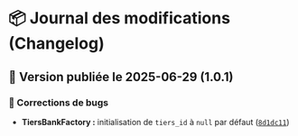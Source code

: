 # 📦 Journal des modifications (Changelog)
## 📅 Version publiée le 2025-06-29 (1.0.1)

### 🐛 Corrections de bugs

- **TiersBankFactory :** initialisation de `tiers_id` à `null` par défaut ([`8d1dc11`](https://github.com/vortechstudio/batistack2/commit/8d1dc114f44f230ac9faf16ca17f2f82450171d3))
